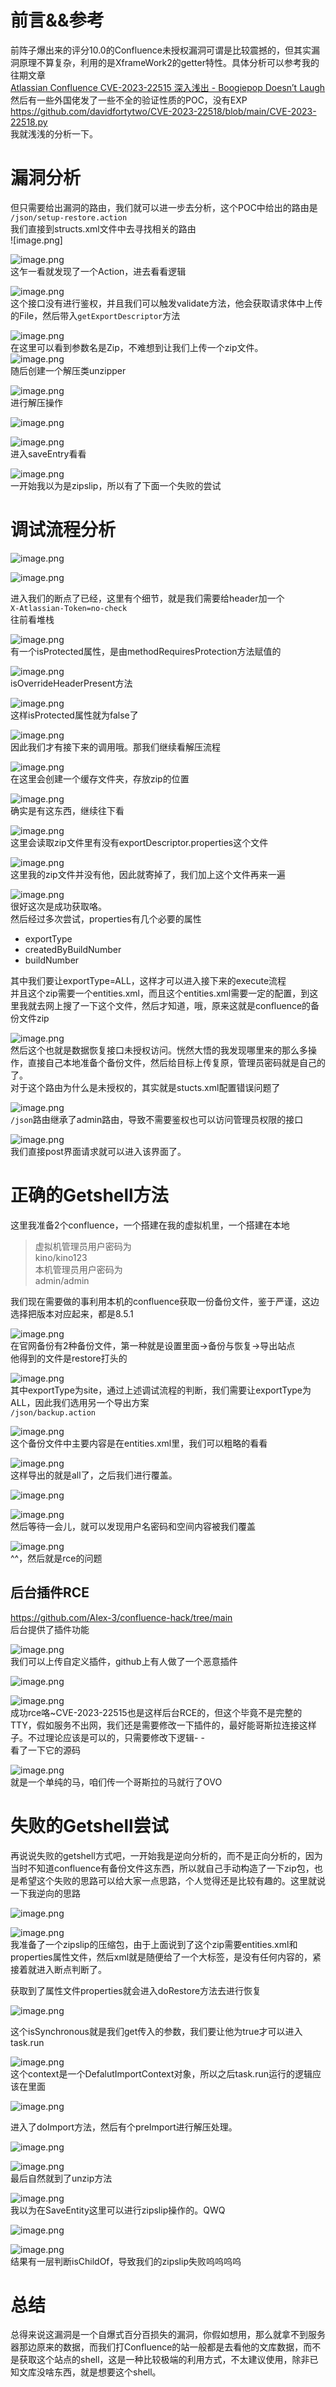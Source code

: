 前言&amp;&amp;参考
==============

前阵子爆出来的评分10.0的Confluence未授权漏洞可谓是比较震撼的，但其实漏洞原理不算复杂，利用的是XframeWork2的getter特性。具体分析可以参考我的往期文章  
[Atlassian Confluence CVE-2023-22515 深入浅出 - Boogiepop Doesn’t Laugh](https://boogipop.com/2023/10/16/Atlassian%20Confluence%20CVE-2023-22515%20%E6%B7%B1%E5%85%A5%E6%B5%85%E5%87%BA/)  
然后有一些外国佬发了一些不全的验证性质的POC，没有EXP  
<https://github.com/davidfortytwo/CVE-2023-22518/blob/main/CVE-2023-22518.py>  
我就浅浅的分析一下。

漏洞分析
====

但只需要给出漏洞的路由，我们就可以进一步去分析，这个POC中给出的路由是  
`/json/setup-restore.action`  
我们直接到structs.xml文件中去寻找相关的路由  
!\[image.png\]

![image.png](https://shs3.b.qianxin.com/attack_forum/2023/11/attach-d9ef12df3aeb2bc68fc54dc35e5f77a6e23f4580.png)  
这乍一看就发现了一个Action，进去看看逻辑

![image.png](https://shs3.b.qianxin.com/attack_forum/2023/11/attach-537e65faf95be9b7bc196bbcabd0f6b01b3f5460.png)  
这个接口没有进行鉴权，并且我们可以触发validate方法，他会获取请求体中上传的File，然后带入`getExportDescriptor`方法

![image.png](https://shs3.b.qianxin.com/attack_forum/2023/11/attach-74e93245ee0e6a260bb15d507fcb479fe4b0ebc4.png)  
在这里可以看到参数名是Zip，不难想到让我们上传一个zip文件。  
![image.png](https://shs3.b.qianxin.com/attack_forum/2023/11/attach-eb206afa53230d5bffd7bbed15c342db7d20ebfc.png)  
随后创建一个解压类unzipper

![image.png](https://shs3.b.qianxin.com/attack_forum/2023/11/attach-489b32a26ff520ea37add37ce7f04172fb9ab7c6.png)  
进行解压操作

![image.png](https://shs3.b.qianxin.com/attack_forum/2023/11/attach-f0414a60522242b04573230a31a3169af8a0d051.png)

![image.png](https://shs3.b.qianxin.com/attack_forum/2023/11/attach-1eaf8a12cf3d0f2844ae6e4bbc7fe75159438b6c.png)  
进入saveEntry看看

![image.png](https://shs3.b.qianxin.com/attack_forum/2023/11/attach-5ad21875c37c94e49f587e622f1e40b86e6c68a5.png)  
一开始我以为是zipslip，所以有了下面一个失败的尝试

调试流程分析
======

![image.png](https://shs3.b.qianxin.com/attack_forum/2023/11/attach-9a207c7c6a25694b3aa798f997fd48bbcb662104.png)

![image.png](https://shs3.b.qianxin.com/attack_forum/2023/11/attach-ebc29d0b8a747849fa72225aa67d70aef328a921.png)

进入我们的断点了已经，这里有个细节，就是我们需要给header加一个  
`X-Atlassian-Token=no-check`  
往前看堆栈

![image.png](https://shs3.b.qianxin.com/attack_forum/2023/11/attach-0190020e6e3aa60adee0977cfcba675422944f86.png)  
有一个isProtected属性，是由methodRequiresProtection方法赋值的

![image.png](https://shs3.b.qianxin.com/attack_forum/2023/11/attach-d72a34680f39e6712c5fdae44b2486b97ce1b3d3.png)  
isOverrideHeaderPresent方法

![image.png](https://shs3.b.qianxin.com/attack_forum/2023/11/attach-942dfa421a233de4fd87883064471ee90f248c3a.png)  
这样isProtected属性就为false了

![image.png](https://shs3.b.qianxin.com/attack_forum/2023/11/attach-b32c67a10152d4462d05ad448561ebb4685f9c03.png)  
因此我们才有接下来的调用哦。那我们继续看解压流程

![image.png](https://shs3.b.qianxin.com/attack_forum/2023/11/attach-d31d010f461170d4ef70f6f40242bd2e5a0d6946.png)  
在这里会创建一个缓存文件夹，存放zip的位置

![image.png](https://shs3.b.qianxin.com/attack_forum/2023/11/attach-9a7b3bc7e2dbc1806238f7fa8a84017334c6742a.png)  
确实是有这东西，继续往下看

![image.png](https://shs3.b.qianxin.com/attack_forum/2023/11/attach-b138464c4c2a2670b7b6d7308b394ebd05f17c6b.png)  
这里会读取zip文件里有没有exportDescriptor.properties这个文件

![image.png](https://shs3.b.qianxin.com/attack_forum/2023/11/attach-22a3dd56aca5033bf1d17ec041e8037b94d949f9.png)  
这里我的zip文件并没有他，因此就寄掉了，我们加上这个文件再来一遍

![image.png](https://shs3.b.qianxin.com/attack_forum/2023/11/attach-98d4fc8c0a1f2951de8c30e3c4ef2cd5f5a61e98.png)  
很好这次是成功获取咯。  
然后经过多次尝试，properties有几个必要的属性

- exportType
- createdByBuildNumber
- buildNumber

其中我们要让exportType=ALL，这样才可以进入接下来的execute流程  
并且这个zip需要一个entities.xml，而且这个entities.xml需要一定的配置，到这里我就去网上搜了一下这个文件，然后才知道，哦，原来这就是confluence的备份文件zip

![image.png](https://shs3.b.qianxin.com/attack_forum/2023/11/attach-b99c301523aa64e33f2a6a4019bbe9a872a9da13.png)  
然后这个也就是数据恢复接口未授权访问。恍然大悟的我发现哪里来的那么多操作，直接自己本地准备个备份文件，然后给目标上传复原，管理员密码就是自己的了。  
对于这个路由为什么是未授权的，其实就是stucts.xml配置错误问题了

![image.png](https://shs3.b.qianxin.com/attack_forum/2023/11/attach-11a901e2ac5201bbe59a4c995e39a1e5db0ff36e.png)  
`/json`路由继承了admin路由，导致不需要鉴权也可以访问管理员权限的接口

![image.png](https://shs3.b.qianxin.com/attack_forum/2023/11/attach-1a3ec9aab1cfb1f7bcb51c3314f64eb8573a8b06.png)  
我们直接post界面请求就可以进入该界面了。

正确的Getshell方法
=============

这里我准备2个confluence，一个搭建在我的虚拟机里，一个搭建在本地

> 虚拟机管理员用户密码为  
> kino/kino123  
> 本机管理员用户密码为  
> admin/admin

我们现在需要做的事利用本机的confluence获取一份备份文件，鉴于严谨，这边选择把版本对应起来，都是8.5.1

![image.png](https://shs3.b.qianxin.com/attack_forum/2023/11/attach-a7e3283a0e3da2e36eaaaccb942a8d9d34b8b974.png)  
在官网备份有2种备份文件，第一种就是设置里面-&gt;备份与恢复-&gt;导出站点  
他得到的文件是restore打头的

![image.png](https://shs3.b.qianxin.com/attack_forum/2023/11/attach-45f89897b88098c8b31fe56340db3f8255271547.png)  
其中exportType为site，通过上述调试流程的判断，我们需要让exportType为ALL，因此我们选用另一个导出方案  
`/json/backup.action`

![image.png](https://shs3.b.qianxin.com/attack_forum/2023/11/attach-dad9db1e33d8a455880de071c31628451ce51d0f.png)  
这个备份文件中主要内容是在entities.xml里，我们可以粗略的看看

![image.png](https://shs3.b.qianxin.com/attack_forum/2023/11/attach-219c0507009f1d38290b282295fadcafd6417a51.png)  
这样导出的就是all了，之后我们进行覆盖。

![image.png](https://shs3.b.qianxin.com/attack_forum/2023/11/attach-cf13198cf70179db7a71ebea50647753786d63bf.png)

![image.png](https://shs3.b.qianxin.com/attack_forum/2023/11/attach-4a4c087c32089f301994af3202287fa8f5d3b60a.png)  
然后等待一会儿，就可以发现用户名密码和空间内容被我们覆盖

![image.png](https://shs3.b.qianxin.com/attack_forum/2023/11/attach-682ea16c83e20fddf7e55517f9fea2789ede78d8.png)  
^^，然后就是rce的问题

后台插件RCE
-------

<https://github.com/AIex-3/confluence-hack/tree/main>  
后台提供了插件功能

![image.png](https://shs3.b.qianxin.com/attack_forum/2023/11/attach-b7147bb18bc4ea2707317926affe1c04ff2dbfc0.png)  
我们可以上传自定义插件，github上有人做了一个恶意插件

![image.png](https://shs3.b.qianxin.com/attack_forum/2023/11/attach-d87088b8bd011cdd60083ad5bc71eff5843d7695.png)

![image.png](https://shs3.b.qianxin.com/attack_forum/2023/11/attach-c0abbbd1fa16d7b318676502de69f5e3c848febb.png)  
成功rce咯~CVE-2023-22515也是这样后台RCE的，但这个毕竟不是完整的TTY，假如服务不出网，我们还是需要修改一下插件的，最好能哥斯拉连接这样子。不过理论应该是可以的，只需要修改下逻辑- -  
看了一下它的源码

![image.png](https://shs3.b.qianxin.com/attack_forum/2023/11/attach-4021f6cfb32464e35ac1f8b205060ef3d1ad4993.png)  
就是一个单纯的马，咱们传一个哥斯拉的马就行了OVO

失败的Getshell尝试
=============

再说说失败的getshell方式吧，一开始我是逆向分析的，而不是正向分析的，因为当时不知道confluence有备份文件这东西，所以就自己手动构造了一下zip包，也是希望这个失败的思路可以给大家一点思路，个人觉得还是比较有趣的。这里就说一下我逆向的思路

![image.png](https://shs3.b.qianxin.com/attack_forum/2023/11/attach-b4e5538bd2a2b6163f8e95c1cef92735cbd78b3a.png)

![image.png](https://shs3.b.qianxin.com/attack_forum/2023/11/attach-096af7f11ec4987b635d23354414bba1cfcf2acc.png)  
我准备了一个zipslip的压缩包，由于上面说到了这个zip需要entities.xml和properties属性文件，然后xml就是随便给了一个大标签，是没有任何内容的，紧接着就进入断点判断了。

获取到了属性文件properties就会进入doRestore方法去进行恢复

![image.png](https://shs3.b.qianxin.com/attack_forum/2023/11/attach-bc8d16170f3ea00f91a587917f5655194b6dc333.png)

这个isSynchronous就是我们get传入的参数，我们要让他为true才可以进入task.run

![image.png](https://shs3.b.qianxin.com/attack_forum/2023/11/attach-93a51622f43c802b06055f884311c5641f04ee26.png)  
这个context是一个DefalutImportContext对象，所以之后task.run运行的逻辑应该在里面

![image.png](https://shs3.b.qianxin.com/attack_forum/2023/11/attach-e154f5655e94a24f543558519b9fee5ea6b02877.png)

进入了doImport方法，然后有个preImport进行解压处理。

![image.png](https://shs3.b.qianxin.com/attack_forum/2023/11/attach-ad24a84e6aa10e5bbc396500d3335ca96fafbfe4.png)

![image.png](https://shs3.b.qianxin.com/attack_forum/2023/11/attach-a7abc2ac8b7293a30c1f496491b6223563edb748.png)  
最后自然就到了unzip方法

![image.png](https://shs3.b.qianxin.com/attack_forum/2023/11/attach-d887ff9c8d517ea156170f71cc916852d77ee2cb.png)  
我以为在SaveEntity这里可以进行zipslip操作的。QWQ

![image.png](https://shs3.b.qianxin.com/attack_forum/2023/11/attach-331b8bbc3e854e27cf7e822ca190b7cf7c5e908d.png)

![image.png](https://shs3.b.qianxin.com/attack_forum/2023/11/attach-d4dc06f7d6fc6f8bbcf1aca6e2c3781c893afd4b.png)  
结果有一层判断isChildOf，导致我们的zipslip失败呜呜呜呜

总结
==

总得来说这漏洞是一个自爆式百分百损失的漏洞，你假如想用，那么就拿不到服务器那边原来的数据，而我们打Confluence的站一般都是去看他的文库数据，而不是获取这个站点的shell，这是一种比较极端的利用方式，不太建议使用，除非已知文库没啥东西，就是想要这个shell。